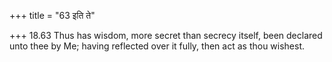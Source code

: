 +++
title = "63 इति ते"

+++
18.63 Thus has wisdom, more secret than secrecy itself, been declared
unto thee by Me; having reflected over it fully, then act as thou
wishest.
